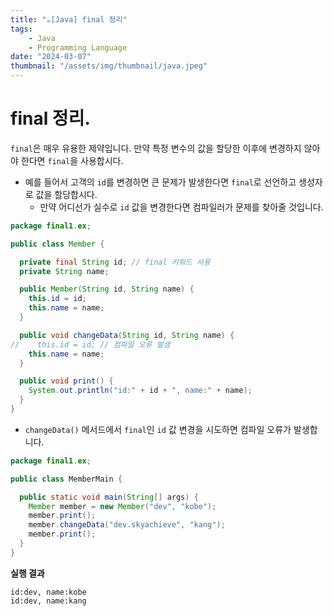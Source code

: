 ```yaml
---
title: "☕️[Java] final 정리"
tags:
    - Java
    - Programming Language
date: "2024-03-07"
thumbnail: "/assets/img/thumbnail/java.jpeg"
---
```


# final 정리.

`final`은 매우 유용한 제약입니다.
만약 특정 변수의 값을 할당한 이후에 변경하지 않아야 한다면 `final`을 사용합시다.
* 예를 들어서 고객의 `id`를 변경하면 큰 문제가 발생한다면 `final`로 선언하고 생성자로 값을 할당합시다.
    * 만약 어디선가 실수로 `id` 값을 변경한다면 컴파일러가 문제를 찾아줄 것입니다.

```java
package final1.ex;

public class Member {

  private final String id; // final 키워드 사용
  private String name;

  public Member(String id, String name) {
    this.id = id;
    this.name = name;
  }

  public void changeData(String id, String name) {
//    this.id = id; // 컴파일 오류 발생
    this.name = name;
  }

  public void print() {
    System.out.println("id:" + id + ", name:" + name);
  }
}
```
* `changeData()` 메서드에서 `final`인 `id` 값 변경을 시도하면 컴파일 오류가 발생합니다.

```java
package final1.ex;

public class MemberMain {

  public static void main(String[] args) {
    Member member = new Member("dev", "kobe");
    member.print();
    member.changeData("dev.skyachieve", "kang");
    member.print();
  }
}
```

**실행 결과**
```
id:dev, name:kobe
id:dev, name:kang
```
